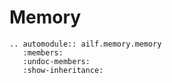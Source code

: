 # Memory

```{eval-rst}
.. automodule:: ailf.memory.memory
   :members:
   :undoc-members:
   :show-inheritance:
```
